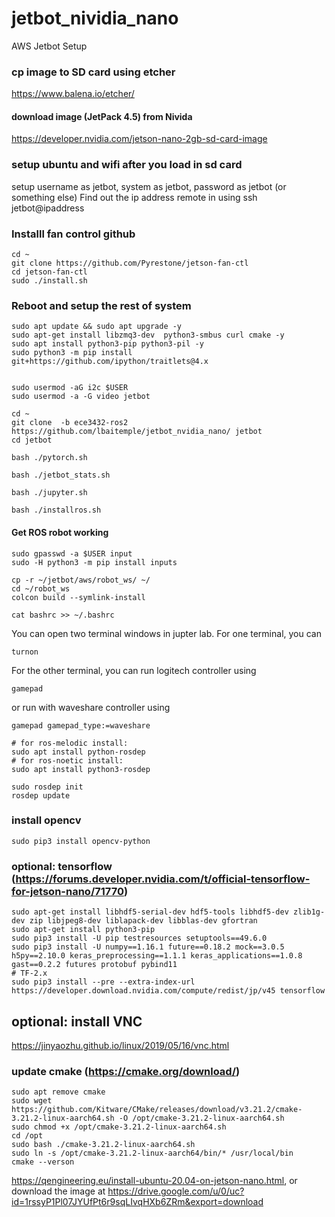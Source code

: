 # jetbot_nividia_nano
AWS Jetbot Setup

### cp image to SD card using etcher
https://www.balena.io/etcher/

#### download image (JetPack 4.5)  from Nivida
https://developer.nvidia.com/jetson-nano-2gb-sd-card-image

### setup ubuntu and wifi after you load in sd card
setup username as jetbot, system as jetbot, password as jetbot (or something else)
Find out the ip address
remote in using ssh jetbot@ipaddress

### Installl fan control github
```
cd ~
git clone https://github.com/Pyrestone/jetson-fan-ctl
cd jetson-fan-ctl
sudo ./install.sh
```

### Reboot and setup the rest of system
```
sudo apt update && sudo apt upgrade -y
sudo apt-get install libzmq3-dev  python3-smbus curl cmake -y
sudo apt install python3-pip python3-pil -y
sudo python3 -m pip install git+https://github.com/ipython/traitlets@4.x


sudo usermod -aG i2c $USER
sudo usermod -a -G video jetbot

cd ~
git clone  -b ece3432-ros2 https://github.com/lbaitemple/jetbot_nvidia_nano/ jetbot
cd jetbot

bash ./pytorch.sh

bash ./jetbot_stats.sh

bash ./jupyter.sh

bash ./installros.sh
```


#### Get ROS robot working
```
sudo gpasswd -a $USER input
sudo -H python3 -m pip install inputs

cp -r ~/jetbot/aws/robot_ws/ ~/
cd ~/robot_ws
colcon build --symlink-install

cat bashrc >> ~/.bashrc
```
You can open two terminal windows in jupter lab. For one terminal, you can 
```
turnon
```
For the other terminal, you can run logitech controller using
```
gamepad  
```
or run with waveshare controller using
```
gamepad gamepad_type:=waveshare
```


```
# for ros-melodic install:
sudo apt install python-rosdep
# for ros-noetic install: 
sudo apt install python3-rosdep

sudo rosdep init
rosdep update
```

### install opencv
```
sudo pip3 install opencv-python 
```

### optional: tensorflow (https://forums.developer.nvidia.com/t/official-tensorflow-for-jetson-nano/71770)
```
sudo apt-get install libhdf5-serial-dev hdf5-tools libhdf5-dev zlib1g-dev zip libjpeg8-dev liblapack-dev libblas-dev gfortran
sudo apt-get install python3-pip
sudo pip3 install -U pip testresources setuptools==49.6.0
sudo pip3 install -U numpy==1.16.1 future==0.18.2 mock==3.0.5 h5py==2.10.0 keras_preprocessing==1.1.1 keras_applications==1.0.8 gast==0.2.2 futures protobuf pybind11
# TF-2.x
sudo pip3 install --pre --extra-index-url https://developer.download.nvidia.com/compute/redist/jp/v45 tensorflow

```


## optional: install VNC
https://jinyaozhu.github.io/linux/2019/05/16/vnc.html

### update cmake (https://cmake.org/download/)
```
sudo apt remove cmake
sudo wget https://github.com/Kitware/CMake/releases/download/v3.21.2/cmake-3.21.2-linux-aarch64.sh -O /opt/cmake-3.21.2-linux-aarch64.sh
sudo chmod +x /opt/cmake-3.21.2-linux-aarch64.sh
cd /opt
sudo bash ./cmake-3.21.2-linux-aarch64.sh
sudo ln -s /opt/cmake-3.21.2-linux-aarch64/bin/* /usr/local/bin
cmake --verson
```

https://qengineering.eu/install-ubuntu-20.04-on-jetson-nano.html, or download the image at https://drive.google.com/u/0/uc?id=1rssyP1Pl07JYUfPt6r9sqLIvqHXb6ZRm&export=download
